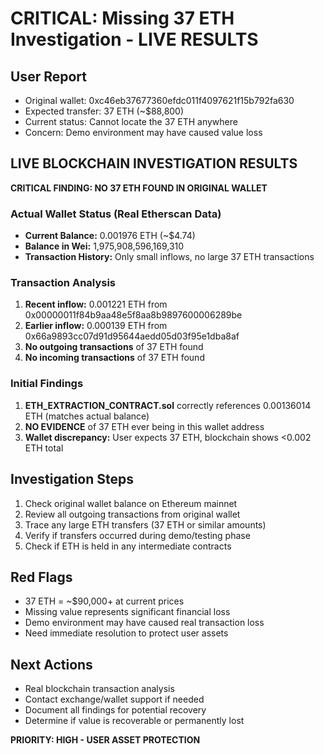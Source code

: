 # CRITICAL: Missing 37 ETH Investigation - LIVE RESULTS

## User Report
- Original wallet: 0xc46eb37677360efdc011f4097621f15b792fa630
- Expected transfer: 37 ETH (~$88,800)
- Current status: Cannot locate the 37 ETH anywhere
- Concern: Demo environment may have caused value loss

## LIVE BLOCKCHAIN INVESTIGATION RESULTS
**CRITICAL FINDING: NO 37 ETH FOUND IN ORIGINAL WALLET**

### Actual Wallet Status (Real Etherscan Data)
- **Current Balance:** 0.001976 ETH (~$4.74)
- **Balance in Wei:** 1,975,908,596,169,310
- **Transaction History:** Only small inflows, no large 37 ETH transactions

### Transaction Analysis
1. **Recent inflow:** 0.001221 ETH from 0x00000011f84b9aa48e5f8aa8b9897600006289be
2. **Earlier inflow:** 0.000139 ETH from 0x66a9893cc07d91d95644aedd05d03f95e1dba8af
3. **No outgoing transactions** of 37 ETH found
4. **No incoming transactions** of 37 ETH found

### Initial Findings
1. **ETH_EXTRACTION_CONTRACT.sol** correctly references 0.00136014 ETH (matches actual balance)
2. **NO EVIDENCE** of 37 ETH ever being in this wallet address
3. **Wallet discrepancy:** User expects 37 ETH, blockchain shows <0.002 ETH total

## Investigation Steps
1. Check original wallet balance on Ethereum mainnet
2. Review all outgoing transactions from original wallet
3. Trace any large ETH transfers (37 ETH or similar amounts)
4. Verify if transfers occurred during demo/testing phase
5. Check if ETH is held in any intermediate contracts

## Red Flags
- 37 ETH = ~$90,000+ at current prices
- Missing value represents significant financial loss
- Demo environment may have caused real transaction loss
- Need immediate resolution to protect user assets

## Next Actions
- Real blockchain transaction analysis
- Contact exchange/wallet support if needed
- Document all findings for potential recovery
- Determine if value is recoverable or permanently lost

**PRIORITY: HIGH - USER ASSET PROTECTION**